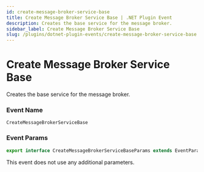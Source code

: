 ```yaml
---
id: create-message-broker-service-base
title: Create Message Broker Service Base | .NET Plugin Event
description: Creates the base service for the message broker.
sidebar_label: Create Message Broker Service Base
slug: /plugins/dotnet-plugin-events/create-message-broker-service-base
---
```


# Create Message Broker Service Base


Creates the base service for the message broker.

### Event Name

`CreateMessageBrokerServiceBase`

### Event Params

```ts
export interface CreateMessageBrokerServiceBaseParams extends EventParams {}
```

This event does not use any additional parameters.